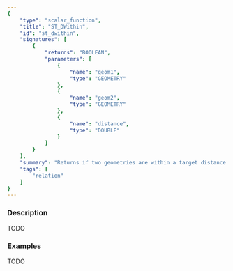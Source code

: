 ```yaml
---
{
    "type": "scalar_function",
    "title": "ST_DWithin",
    "id": "st_dwithin",
    "signatures": [
        {
            "returns": "BOOLEAN",
            "parameters": [
                {
                    "name": "geom1",
                    "type": "GEOMETRY"
                },
                {
                    "name": "geom2",
                    "type": "GEOMETRY"
                },
                {
                    "name": "distance",
                    "type": "DOUBLE"
                }
            ]
        }
    ],
    "summary": "Returns if two geometries are within a target distance of eachother",
    "tags": [
        "relation"
    ]
}
---
```


### Description

TODO

### Examples

TODO

